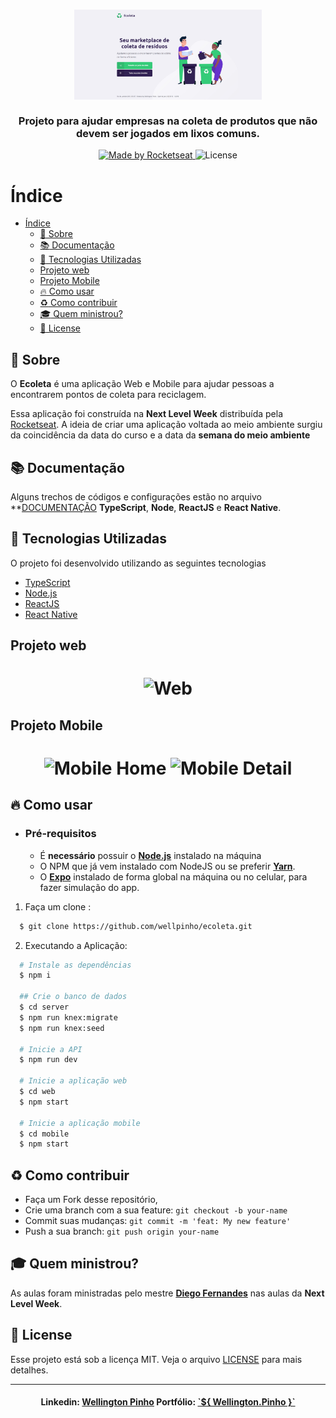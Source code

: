 <h3 align="center">
    <img alt="Logo" title="#logo" width="300px" src=".github/wp.jpg">
    <br><br>
    <b>Projeto para ajudar empresas na coleta de produtos que não devem ser jogados em lixos comuns.</b>  
    <br>
</h3>

<p align="center">
  <a href="https://rocketseat.com.br">
    <img alt="Made by Rocketseat" src="https://img.shields.io/badge/made%20by-Rocketseat-%237519C1">
  </a>
  <a>
  <img alt="License" src="https://img.shields.io/github/license/vitorserrano/ecoleta?color=%237519C1">
</p>

# Índice

- [Índice](#índice)
  - [:bookmark: Sobre](#bookmark-sobre)
  - [:books: Documentação](#books-documentação)
  - [:rocket: Tecnologias Utilizadas](#rocket-tecnologias-utilizadas)
  - [Projeto web](#projeto-web)
  - [Projeto Mobile](#projeto-mobile)
  - [:fire: Como usar](#fire-como-usar)
  - [:recycle: Como contribuir](#recycle-como-contribuir)
  - [:mortar_board: Quem ministrou?](#mortar_board-quem-ministrou)
  - [:memo: License](#memo-license)

<a id="sobre"></a>

## :bookmark: Sobre

O <strong>Ecoleta</strong> é uma aplicação Web e Mobile para ajudar pessoas a encontrarem pontos de coleta para reciclagem.

Essa aplicação foi construída na <strong>Next Level Week</strong> distribuída pela [Rocketseat](https://rocketseat.com.br/). A ideia de criar uma aplicação voltada ao meio ambiente surgiu da coincidência da data do curso e a data da <strong>semana do meio ambiente</strong>

<a id="documentacao"></a>

## :books: Documentação

Alguns trechos de códigos e configurações estão no arquivo **[DOCUMENTAÇÃO](DOCS.md) **TypeScript**, **Node**, **ReactJS** e **React Native**.

<a id="tecnologias-utilizadas"></a>

## :rocket: Tecnologias Utilizadas

O projeto foi desenvolvido utilizando as seguintes tecnologias

- [TypeScript](https://www.typescriptlang.org/)
- [Node.js](https://nodejs.org/en/)
- [ReactJS](https://reactjs.org/)
- [React Native](https://reactnative.dev/)

## Projeto web
<h1 align="center">
    <img alt="Web" src=".github/wp.gif" width="900px">
</h1>

## Projeto Mobile
<h1 align="center">
    <img alt="Mobile Home" src=".github/Home.png" width="300px">
    <img alt="Mobile Detail" src=".github/Detail.svg" width="300px">
</h1>

<a id="como-usar"></a>

## :fire: Como usar

- ### **Pré-requisitos**

  - É **necessário** possuir o **[Node.js](https://nodejs.org/en/)** instalado na máquina
  - O NPM que já vem instalado com NodeJS ou se preferir **[Yarn](https://yarnpkg.com/)**.
  - O **[Expo](https://expo.io/)** instalado de forma global na máquina ou no celular, para fazer simulação do app.

1. Faça um clone :

```sh
  $ git clone https://github.com/wellpinho/ecoleta.git
```

2. Executando a Aplicação:

```sh
  # Instale as dependências
  $ npm i

  ## Crie o banco de dados
  $ cd server
  $ npm run knex:migrate
  $ npm run knex:seed

  # Inicie a API
  $ npm run dev

  # Inicie a aplicação web
  $ cd web
  $ npm start

  # Inicie a aplicação mobile
  $ cd mobile
  $ npm start
```

<a id="como-contribuir"></a>

## :recycle: Como contribuir

- Faça um Fork desse repositório,
- Crie uma branch com a sua feature: `git checkout -b your-name`
- Commit suas mudanças: `git commit -m 'feat: My new feature'`
- Push a sua branch: `git push origin your-name`

## :mortar_board: Quem ministrou?

As aulas foram ministradas pelo mestre **[Diego Fernandes](https://github.com/diego3g)** nas aulas da **Next Level Week**.

## :memo: License

Esse projeto está sob a licença MIT. Veja o arquivo [LICENSE](LICENSE.md) para mais detalhes.

---

<h4 align="center">
    Linkedin: <a href="https://www.linkedin.com/in/wellpinho/" target="_blank">Wellington Pinho</a>
    Portfólio: <a href="https://wellpinho.com.br" target="_blank">`${ Wellington.Pinho }`</a>
</h4>
